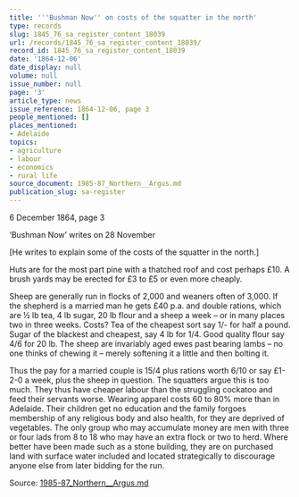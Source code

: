 ```yaml
---
title: '''Bushman Now'' on costs of the squatter in the north'
type: records
slug: 1845_76_sa_register_content_18039
url: /records/1845_76_sa_register_content_18039/
record_id: 1845_76_sa_register_content_18039
date: '1864-12-06'
date_display: null
volume: null
issue_number: null
page: '3'
article_type: news
issue_reference: 1864-12-06, page 3
people_mentioned: []
places_mentioned:
- Adelaide
topics:
- agriculture
- labour
- economics
- rural life
source_document: 1985-87_Northern__Argus.md
publication_slug: sa-register
---
```


6 December 1864, page 3

‘Bushman Now’ writes on 28 November

[He writes to explain some of the costs of the squatter in the north.]

Huts are for the most part pine with a thatched roof and cost perhaps £10.  A brush yards may be erected for £3 to £5 or even more cheaply.

Sheep are generally run in flocks of 2,000 and weaners often of 3,000.  If the shepherd is a married man he gets £40 p.a. and double rations, which are ½ lb tea, 4 lb sugar, 20 lb flour and a sheep a week – or in many places two in three weeks.  Costs?  Tea of the cheapest sort say 1/- for half a pound.  Sugar of the blackest and cheapest, say 4 lb for 1/4.  Good quality flour say 4/6 for 20 lb.  The sheep are invariably aged ewes past bearing lambs – no one thinks of chewing it – merely softening it a little and then bolting it.

Thus the pay for a married couple is 15/4 plus rations worth 6/10 or say £1-2-0 a week, plus the sheep in question.  The squatters argue this is too much.  They thus have cheaper labour than the struggling cockatoo and feed their servants worse.  Wearing apparel costs 60 to 80% more than in Adelaide.  Their children get no education and the family forgoes membership of any religious body and also health, for they are deprived of vegetables.  The only group who may accumulate money are men with three or four lads from 8 to 18 who may have an extra flock or two to herd.  Where better have been made such as a stone building, they are on purchased land with surface water included and located strategically to discourage anyone else from later bidding for the run.

Source: [1985-87_Northern__Argus.md](/downloads/markdown/1985-87_Northern__Argus.md)
